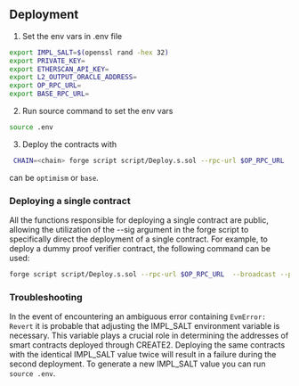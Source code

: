 ## Deployment
1. Set the env vars in .env file
```bash
export IMPL_SALT=$(openssl rand -hex 32)
export PRIVATE_KEY=
export ETHERSCAN_API_KEY=
export L2_OUTPUT_ORACLE_ADDRESS=
export OP_RPC_URL=
export BASE_RPC_URL=
```
2. Run source command to set the env vars
```bash
source .env
```
3. Deploy the contracts with    
```bash
 CHAIN=<chain> forge script script/Deploy.s.sol --rpc-url $OP_RPC_URL  --broadcast --private-key $PRIVATE_KEY   --verifier-url https://< chain >-sepolia.blockscout.com/api --verifier blockscout --verify
```
<chain> can be `optimism` or `base`.

### Deploying a single contract
All the functions responsible for deploying a single contract are public, allowing the utilization of the --sig argument in the forge script to specifically direct the deployment of a single contract.
For example, to deploy a dummy proof verifier contract, the following command can be used:
```bash
forge script script/Deploy.s.sol --rpc-url $OP_RPC_URL  --broadcast --private-key $PRIVATE_KEY --sig 'deployDummyProofVerifier()'
```

### Troubleshooting
In the event of encountering an ambiguous error containing `EvmError: Revert` it is probable that adjusting the IMPL_SALT environment variable is necessary. 
This variable plays a crucial role in determining the addresses of smart contracts deployed through CREATE2. 
Deploying the same contracts with the identical IMPL_SALT value twice will result in a failure during the second deployment.
To generate a new IMPL_SALT value you can run `source .env`.